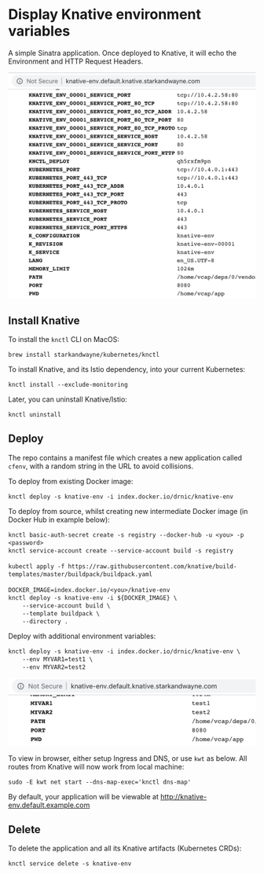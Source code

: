 # Display Knative environment variables

A simple Sinatra application. Once deployed to Knative, it will echo the Environment and HTTP Request Headers.

![demo](docs/images/knative-env.png)

## Install Knative

To install the `knctl` CLI on MacOS:

```shell
brew install starkandwayne/kubernetes/knctl
```

To install Knative, and its Istio dependency, into your current Kubernetes:

```shell
knctl install --exclude-monitoring
```

Later, you can uninstall Knative/Istio:

```shell
knctl uninstall
```

## Deploy

The repo contains a manifest file which creates a new application called `cfenv`, with a random string in the URL to avoid collisions.

To deploy from existing Docker image:

```shell
knctl deploy -s knative-env -i index.docker.io/drnic/knative-env
```

To deploy from source, whilst creating new intermediate Docker image (in Docker Hub in example below):

```shell
knctl basic-auth-secret create -s registry --docker-hub -u <you> -p <password>
knctl service-account create --service-account build -s registry

kubectl apply -f https://raw.githubusercontent.com/knative/build-templates/master/buildpack/buildpack.yaml

DOCKER_IMAGE=index.docker.io/<you>/knative-env
knctl deploy -s knative-env -i ${DOCKER_IMAGE} \
    --service-account build \
    --template buildpack \
    --directory .
```

Deploy with additional environment variables:

```shell
knctl deploy -s knative-env -i index.docker.io/drnic/knative-env \
    --env MYVAR1=test1 \
    --env MYVAR2=test2
```

![myvars](docs/images/knative-env-myvars.png)

To view in browser, either setup Ingress and DNS, or use `kwt` as below. All routes from Knative will now work from local machine:

```shell
sudo -E kwt net start --dns-map-exec='knctl dns-map'
```

By default, your application will be viewable at http://knative-env.default.example.com

## Delete

To delete the application and all its Knative artifacts (Kubernetes CRDs):

```shell
knctl service delete -s knative-env
```
